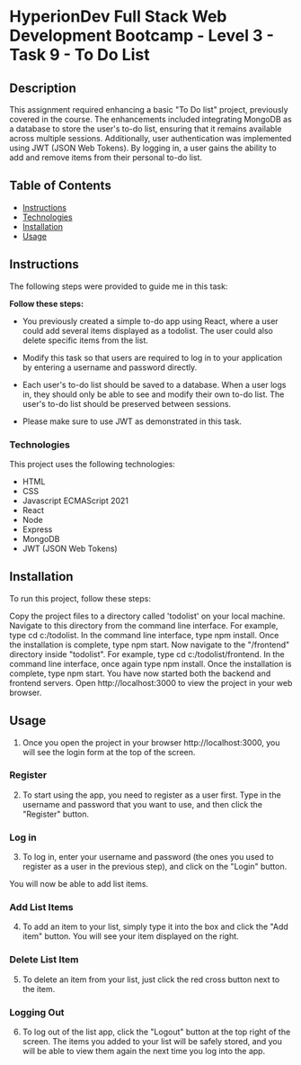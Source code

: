 # HyperionDev Full Stack Web Development Bootcamp - Level 3 - Task 9 - To Do List

## Description

This assignment required enhancing a basic "To Do list" project, previously covered in the course. The enhancements included integrating MongoDB as a database to store the user's to-do list, ensuring that it remains available across multiple sessions. Additionally, user authentication was implemented using JWT (JSON Web Tokens). By logging in, a user gains the ability to add and remove items from their personal to-do list.


## Table of Contents

- [Instructions](#instructions)
- [Technologies](#technologies)
- [Installation](#installation)
- [Usage](#usage)

## Instructions

The following steps were provided to guide me in this task:

**Follow these steps:**

- You previously created a simple to-do app using React, where a user could add several items displayed as a todolist. The user could also delete specific items from the list.

- Modify this task so that users are required to log in to your application by entering a username and password directly.

- Each user's to-do list should be saved to a database. When a user logs in, they should only be able to see and modify their own to-do list. The user's to-do list should be preserved between sessions.

- Please make sure to use JWT as demonstrated in this task.

### Technologies

This project uses the following technologies:

- HTML
- CSS
- Javascript ECMAScript 2021
- React
- Node
- Express
- MongoDB
- JWT (JSON Web Tokens)

## Installation

To run this project, follow these steps:

Copy the project files to a directory called 'todolist' on your local machine.
Navigate to this directory from the command line interface. For example, type cd c:/todolist.
In the command line interface, type npm install.
Once the installation is complete, type npm start.
Now navigate to the "/frontend" directory inside "todolist". For example, type cd c:/todolist/frontend.
In the command line interface, once again type npm install.
Once the installation is complete, type npm start.
You have now started both the backend and frontend servers.
Open http://localhost:3000 to view the project in your web browser.

## Usage

1. Once you open the project in your browser http://localhost:3000, you will see the login form at the top of the screen.

### Register

2. To start using the app, you need to register as a user first. Type in the username and password that you want to use, and then click the "Register" button.

### Log in

3. To log in, enter your username and password (the ones you used to register as a user in the previous step), and click on the "Login" button.

You will now be able to add list items.

### Add List Items

4. To add an item to your list, simply type it into the box and click the "Add item" button. You will see your item displayed on the right.

### Delete List Item

5. To delete an item from your list, just click the red cross button next to the item.

### Logging Out

6. To log out of the list app, click the "Logout" button at the top right of the screen. The items you added to your list will be safely stored, and you will be able to view them again the next time you log into the app.

